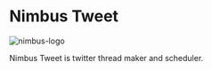 # Nimbus Tweet

![nimbus-logo](https://user-images.githubusercontent.com/73597256/225027667-121c0d15-88e4-4866-b8c3-ddc351d41064.jpg)


Nimbus Tweet is twitter thread maker and scheduler.
